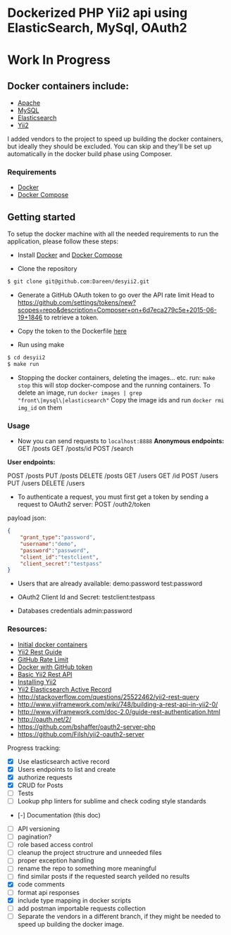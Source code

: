 # Dockerized PHP Yii2 api using ElasticSearch, MySql, OAuth2

# Work In Progress

## Docker containers include:

* [Apache](https://github.com/tutumcloud/apache-php)
* [MySQL](https://github.com/tutumcloud/mysql)
* [Elasticsearch](https://github.com/tutumcloud/elasticsearch)
* [Yii2](http://www.yiiframework.com/)

I added vendors to the project to speed up building the docker containers, but ideally they should be excluded. You can skip and they'll be set up automatically in the docker build phase using Composer.


### Requirements

* [Docker](https://docker.com/)
* [Docker Compose](http://docs.docker.com/compose/)

## Getting started

To setup the docker machine with all the needed requirements to run the application, please follow these steps:

* Install [Docker](https://docker.com/) and [Docker Compose](http://docs.docker.com/compose/)


* Clone the repository
```sh
$ git clone git@github.com:Dareen/desyii2.git
```

* Generate a GitHub OAuth token to go over the API rate limit
Head to https://github.com/settings/tokens/new?scopes=repo&description=Composer+on+6d7eca279c5e+2015-06-19+1846
to retrieve a token.

* Copy the token to the Dockerfile [here](https://github.com/Dareen/desyii2/blob/master/images/front/Dockerfile#L3)

* Run using make
```sh
$ cd desyii2
$ make run
```


* Stopping the docker containers, deleting the images... etc.
run:
`make stop`
this will stop docker-compose and the running containers.
To delete an image, run `docker images | grep "front\|mysql\|elasticsearch"`
Copy the image ids and run `docker rmi img_id` on them

### Usage

* Now you can send requests to `localhost:8888`
**Anonymous endpoints:**
GET /posts
GET /posts/id
POST /search

**User endpoints:**

POST /posts
PUT /posts
DELETE /posts
GET /users
GET /id
POST /users
PUT /users
DELETE /users

* To authenticate a request, you must first get a token by sending a request to OAuth2 server:
POST /outh2/token

payload json:
```json
{
    "grant_type":"password",
    "username":"demo",
    "password":"password",
    "client_id":"testclient",
    "client_secret":"testpass"
}
```

* Users that are already available:
demo:password
test:password

* OAuth2 Client Id and Secret:
testclient:testpass

* Databases credentials
admin:password


### Resources:

* [Initial docker containers](https://github.com/kasperisager/phpstack)
* [Yii2 Rest Guide](http://www.yiiframework.com/doc-2.0/guide-rest-quick-start.html)
* [GitHub Rate Limit](https://github.com/composer/composer/blob/master/doc/articles/troubleshooting.md#api-rate-limit-and-oauth-tokens)
* [Docker with GitHub token](https://devops.profitbricks.com/tutorials/configure-a-docker-container-to-automatically-pull-from-github-using-oauth/)
* [Basic Yii2 Rest API](http://budiirawan.com/setup-restful-api-yii2/)
* [Installing Yii2](http://www.yiiframework.com/doc-2.0/guide-start-installation.html#recommended-apache-configuration)
* [Yii2 Elasticsearch Active Record](http://www.yiiframework.com/doc-2.0/yii-elasticsearch-activerecord.html)
* http://stackoverflow.com/questions/25522462/yii2-rest-query
* http://www.yiiframework.com/wiki/748/building-a-rest-api-in-yii2-0/
* http://www.yiiframework.com/doc-2.0/guide-rest-authentication.html
* http://oauth.net/2/
* https://github.com/bshaffer/oauth2-server-php
* https://github.com/Filsh/yii2-oauth2-server

Progress tracking:
- [x] Use elasticsearch active record
- [x] Users endpoints to list and create
- [x] authorize requests
- [x] CRUD for Posts
- [ ] Tests
- [ ] Lookup php linters for sublime and check coding style standards
- [-] Documentation (this doc)
- [ ] API versioning
- [ ] pagination?
- [ ] role based access control
- [ ] cleanup the project structrure and unneeded files
- [ ] proper exception handling
- [ ] rename the repo to something more meaningful
- [ ] find similar posts if the requested search yeilded no results
- [x] code comments
- [ ] format api responses
- [x] include type mapping in docker scripts
- [ ] add postman importable requests collection
- [ ] Separate the vendors in a different branch, if they might be needed to speed up building the docker image.
